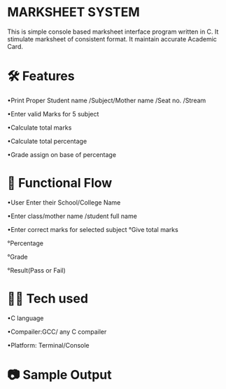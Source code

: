 # MARKSHEET SYSTEM

This is simple console based marksheet interface program written in C. 
It stimulate marksheet of consistent format. 
It maintain accurate Academic Card. 

# 🛠 Features
  
  •Print Proper Student name /Subject/Mother name /Seat no. /Stream 

  •Enter valid Marks for 5 subject

  •Calculate total marks 

  •Calculate total percentage 

  •Grade assign on base of percentage

# 📌 Functional Flow

  •User Enter their School/College Name

  •Enter class/mother name /student full name

  •Enter correct marks for selected subject 
  °Give total marks 
  
  °Percentage 
       
  °Grade 

  °Result(Pass or Fail) 
      
# 👩‍💻 Tech used

   •C language

   •Compailer:GCC/ any C compailer

   •Platform: Terminal/Console 


# 📷 Sample Output

   




  
